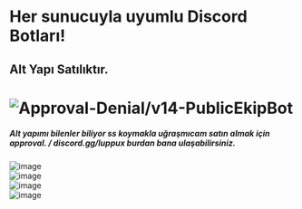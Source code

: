 # Her sunucuyla uyumlu Discord Botları!
## Alt Yapı Satılıktır.
# <img src="https://komarev.com/ghpvc/?username=v14-PublicEkipBot&label=Ziyaretçi%20Sayısı&color=da004e" alt="Approval-Denial/v14-PublicEkipBot" />
<h5>Alt yapımı bilenler biliyor ss koymakla uğraşmıcam satın almak için approval. / discord.gg/luppux burdan bana ulaşabilirsiniz.</h5>

![image](https://github.com/Approval-Denial/v14-PublicEkipBot/assets/74969246/e27c3fb9-ebbc-4907-8261-0427ae49e565) <br>
![image](https://github.com/Approval-Denial/v14-PublicEkipBot/assets/74969246/dc358727-27a8-4152-a926-1b3227ee9596) <br>
![image](https://github.com/Approval-Denial/v14-PublicEkipBot/assets/74969246/8d5c816e-d15d-45a9-9866-1d8c7d69b2ee) <br>
![image](https://github.com/Approval-Denial/v14-PublicEkipBot/assets/74969246/0714fbb1-8eab-4e16-97f4-ff07d2ea315a)
